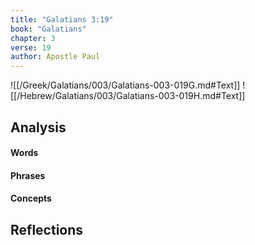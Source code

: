 ```yaml
---
title: "Galatians 3:19"
book: "Galatians"
chapter: 3
verse: 19
author: Apostle Paul
---
```

![[/Greek/Galatians/003/Galatians-003-019G.md#Text]]
![[/Hebrew/Galatians/003/Galatians-003-019H.md#Text]]

## Analysis

#### Words

#### Phrases

#### Concepts

## Reflections

